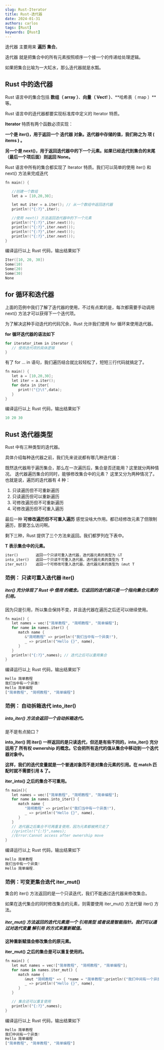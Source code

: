 ```yaml
---
slug: Rust-Iterator 
title: Rust-迭代器
date: 2024-01-31
authors: carlos
tags: [Rust]
keywords: [Rust]
---
```

迭代器 主要用来 **遍历 集合**。

迭代器 就是把集合中的所有元素按照顺序一个接一个的传递给处理逻辑。

如果把集合比喻为一大缸水，那么迭代器就是水瓢。

<!-- truncate -->

## Rust 中的迭代器

Rust 语言中的集合包括 **数组（ array ）**、**向量（ Vect! ）**、**哈希表（ map ）**等。

Rust 语言中的迭代器都要实现标准库中定义的 Iterator 特质。

**Iterator** 特质有两个函数必须实现：

**一个是 iter()，用于返回一个 迭代器 对象。迭代器中存储的值，我们称之为 项 ( items ) 。**

**另一个是 next()，用于返回迭代器中的下一个元素。如果已经迭代到集合的末尾（最后一个项后面）则返回 None。**

Rust 语言中所有的集合都实现了 Iterator 特质。我们可以简单的使用 iter() 和 next() 方法来完成迭代

```cpp
fn main() {

   //创建一个数组
   let a = [10,20,30];

   let mut iter = a.iter(); // 从一个数组中返回迭代器
   println!("{:?}",iter);

   //使用 next() 方法返回迭代器中的下一个元素
   println!("{:?}",iter.next());
   println!("{:?}",iter.next());
   println!("{:?}",iter.next());
   println!("{:?}",iter.next());
}
```

编译运行以上 Rust 代码，输出结果如下

```cpp
Iter([10, 20, 30])
Some(10)
Some(20)
Some(30)
None
```

## for 循环和迭代器
上面的范例中我们了解了迭代器的使用，不过有点累的是，每次都需要手动调用 next() 方法才可以获得下一个迭代项。

为了解决这种手动迭代的代码冗余，Rust 允许我们使用 for 循环来使用迭代器。

**for 循环迭代器的语法如下**

```cpp
for iterator_item in iterator {
   // 使用迭代项的具体逻辑
}
```
有了 for ... in 语句，我们遍历结合就比较轻松了，短短三行代码就搞定了。
```cpp
fn main() {
   let a = [10,20,30];
   let iter = a.iter();
   for data in iter{
      print!("{}\t",data);
   }
}
```

编译运行以上 Rust 代码，输出结果如下

```cpp
10 20 30
```

## Rust 迭代器类型
Rust 中有三种类型的迭代器。

具体介绍每种迭代器之前，我们先来说说都有哪几种迭代器：

 既然迭代器用于遍历集合，那么在一次遍历后，集合是否还能用？这里就分两种情况。
 迭代器遍历集合的同时，能够修改集合中的元素？ 这里又分为两种情况了。
也就是说，遍历的迭代器有 4 种：

 1. 只读遍历但不可重新遍历
 2. 只读遍历但可以重新遍历
 3. 可修改遍历但不可重新遍历
 4. 可修改遍历但不可重入遍历

最后一种 **可修改遍历但不可重入遍历** 感觉没啥大作用。都已经修改元素了但限制遍历，那要怎么访问啊。

剩下三种，Rust 提供了三个方法来返回。我们都罗列在下表中。

**T 表示集合中的元素。**

```dart
iter()	      返回一个只读可重入迭代器，迭代器元素的类型为 &T
into_iter()	  返回一个只读不可重入迭代器，迭代器元素的类型为 T
iter_mut()	  返回一个可修改可重入迭代器，迭代器元素的类型为 &mut T
```

### 范例： 只读可重入迭代器 iter()
##### iter() 充分体现了 Rust 中 借用 的概念。它返回的迭代器只是一个指向集合元素的引用。

因为只是引用，所以集合保持不变，并且迭代器在遍历之后还可以继续使用。

```dart
fn main() {
   let names = vec!["简单教程", "简明教程", "简单编程"];
   for name in names.iter() {
      match name {
         &"简明教程" => println!("我们当中有一个异类!"),
         _ => println!("Hello {}", name),
      }
   }
   println!("{:?}",names); // 迭代之后可以重用集合
}
```

编译运行以上 Rust 代码，输出结果如下

```dart
Hello 简单教程
我们当中有一个异类!
Hello 简单编程
["简单教程", "简明教程", "简单编程"]
```

### 范例： 自动拆箱迭代 into_iter()
##### into_iter() 方法会返回一个自动拆箱迭代。

是不是有点拗口？

**into_iter() 同 iter() 一样返回的是只读迭代，但还是有些不同的，into_iter() 充分运用了 所有权 ownership 的概念。它会把所有迭代的值从集合中移动到一个迭代器对象中。**

**这样，我们的迭代变量就是一个普通对象而不是对集合元素的引用。在 match 匹配时就不需要引用 & 了。**

**iter_into() 之后的集合不可重用。**

```dart
fn main(){
   let names = vec!["简单教程", "简明教程", "简单编程"];
   for name in names.into_iter() {
      match name {
         "简明教程" => println!("我们当中有一个异类!"),
         _ => println!("Hello {}", name),
      }
   }
   // 迭代器之后集合不可再重复使用，因为元素都被拷贝走了
   //println!("{:?}",names); 
   //Error:Cannot access after ownership move
}
```

编译运行以上 Rust 代码，输出结果如下

```dart
Hello 简单教程
我们当中有一个异类!
Hello 简单编程. 
```

### 范例：可变更集合迭代 iter_mut()
集合的 iter() 方法返回的是一个只读迭代，我们不能通过迭代器来修改集合。

如果在迭代集合的同时修改集合的元素，则需要使用 iter_mut() 方法代替 iter() 方法。

##### iter_mut() 方法返回的迭代元素是一个 引用类型 或者说是智能指针。我们可以通过对迭代变量 解引用 的方式来重新赋值。

**这种重新赋值会修改集合的原元素。**

**iter_mut() 之后的集合是可以重复使用的。**

```dart
fn main() {
   let mut names = vec!["简单教程", "简明教程", "简单编程"];
   for name in names.iter_mut() {
      match name {
         &mut "简明教程" => { *name = "简单教程";println!("我们中间有一个异类!")},
         _ => println!("Hello {}", name),
      }
   }

   // 集合还可以重复使用
   println!("{:?}",names);
}
```

编译运行以上 Rust 代码，输出结果如下

```dart
Hello 简单教程
我们中间有一个异类!
Hello 简单编程
["简单教程", "简单教程", "简单编程"]
```
